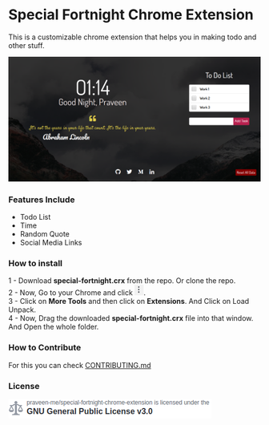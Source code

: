 # Special Fortnight Chrome Extension
This is a customizable chrome extension that helps you in making todo and other stuff.

![Extension Img](img/extension-look.png)

### Features Include
 * Todo List
 * Time
 * Random Quote
 * Social Media Links 


### How to install 
1 - Download **special-fortnight.crx** from the repo. Or clone the repo. <br>
2 - Now, Go to your Chrome and click ![Settings Bar](img/setting.png). <br>
3 - Click on **More Tools** and then click on **Extensions**.  And Click on Load Unpack.<br>
4 - Now, Drag the downloaded **special-fortnight.crx** file into that window. And Open the whole folder.

### How to Contribute
For this you can check [CONTRIBUTING.md](./CONTRIBUTING.md)

### License
![](img/license.png)

